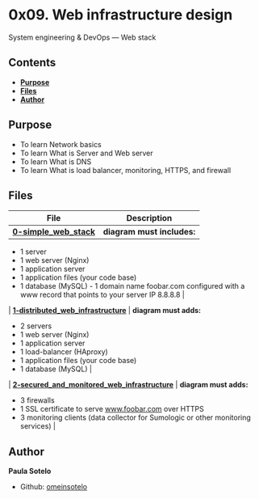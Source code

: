 # 0x09. Web infrastructure design
System engineering & DevOps ― Web stack
## Contents
- [**Purpose**]()
- [**Files**]()
- [**Author**]()

## Purpose
- To learn Network basics
- To learn What is Server and Web server
- To learn What is DNS
- To learn What is load balancer, monitoring, HTTPS, and firewall

## Files

| File | Description |
| ---- | ----------- |
| [**0-simple_web_stack**](https://github.com/omeinsotelo/holberton-system_engineering-devops/blob/master/0x09-web_infrastructure_design/0-simple_web_stack) | **diagram must includes:**
- 1 server
- 1 web server (Nginx)
- 1 application server
- 1 application files (your code base)
- 1 database (MySQL) - 1 domain name foobar.com configured with a www record that points to your server IP 8.8.8.8 |

| [**1-distributed_web_infrastructure**](https://github.com/omeinsotelo/holberton-system_engineering-devops/blob/master/0x09-web_infrastructure_design/1-distributed_web_infrastructure) | **diagram must adds:**
- 2 servers
- 1 web server (Nginx)
- 1 application server
- 1 load-balancer (HAproxy)
- 1 application files (your code base)
- 1 database (MySQL) |

| [**2-secured_and_monitored_web_infrastructure**](https://github.com/omeinsotelo/holberton-system_engineering-devops/blob/master/0x09-web_infrastructure_design/2-secured_and_monitored_web_infrastructure) | **diagram must adds:**
- 3 firewalls
- 1 SSL certificate to serve www.foobar.com over HTTPS
- 3 monitoring clients (data collector for Sumologic or other monitoring services) |


## Author

**Paula Sotelo**

- Github: [omeinsotelo]()
